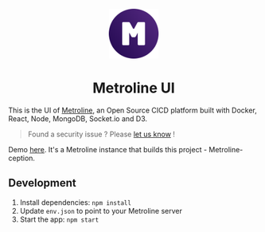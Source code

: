 <p align="center">
  <img alt="Metroline Logo" src="https://raw.githubusercontent.com/metroline/metroline-brand/master/metroline-logo.svg" width="100" />
</p>
<h1 align="center">
  Metroline UI
</h1>

This is the UI of [Metroline](https://github.com/metroline/metroline), an Open Source CICD platform built with Docker, React, Node, MongoDB, Socket.io and D3.

> Found a security issue ? Please [let us know](https://github.com/metroline/metroline-ui/security/advisories/new) !

Demo [here](https://demo.metroline.io). It's a Metroline instance that builds this project - Metroline-ception.

## Development

1. Install dependencies: `npm install`
1. Update `env.json` to point to your Metroline server
1. Start the app: `npm start`
